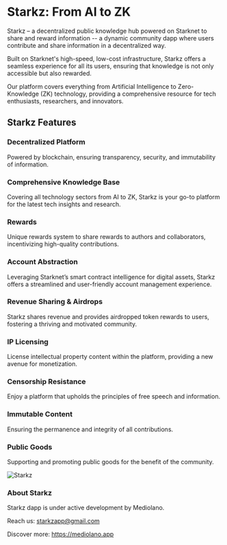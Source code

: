 # Starkz: From AI to ZK

Starkz – a decentralized public knowledge hub powered on Starknet to share and reward information -- a dynamic community dapp where users contribute and share information in a decentralized way. 

Built on Starknet's high-speed, low-cost infrastructure, Starkz offers a seamless experience for all its users, ensuring that knowledge is not only accessible but also rewarded.

Our platform covers everything from Artificial Intelligence to Zero-Knowledge (ZK) technology, providing a comprehensive resource for tech enthusiasts, researchers, and innovators.

## Starkz Features

### Decentralized Platform

Powered by blockchain, ensuring transparency, security, and immutability of information.

### Comprehensive Knowledge Base

Covering all technology sectors from AI to ZK, Starkz is your go-to platform for the latest tech insights and research.
### Rewards

Unique rewards system to share rewards to authors and collaborators, incentivizing high-quality contributions.

### Account Abstraction

Leveraging Starknet’s smart contract intelligence for digital assets, Starkz offers a streamlined and user-friendly account management experience.

### Revenue Sharing & Airdrops

Starkz shares revenue and provides airdropped token rewards to users, fostering a thriving and motivated community.

### IP Licensing

License intellectual property content within the platform, providing a new avenue for monetization.

### Censorship Resistance

Enjoy a platform that upholds the principles of free speech and information.

### Immutable Content

Ensuring the permanence and integrity of all contributions.

### Public Goods

Supporting and promoting public goods for the benefit of the community.


![Starkz](https://mediolano.app/wp-content/uploads/2025/01/Starkz-Mockup.png)


### About Starkz

Starkz dapp is under active development by Mediolano.

Reach us: starkzapp@gmail.com

Discover more: https://mediolano.app
